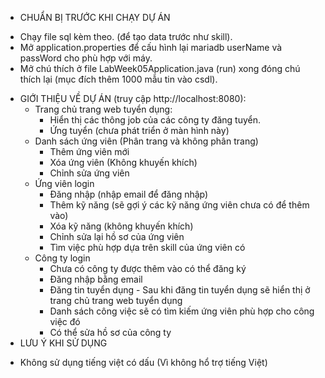 - CHUẨN BỊ TRƯỚC KHI CHẠY DỰ ÁN
 + Chạy file sql kèm theo. (để tạo data trước như skill).
 + Mở application.properties để cấu hình lại mariadb userName và passWord cho phù hợp với máy.
 + Mở chú thích ở file LabWeek05Application.java (run) xong đóng chú thích lại (mục đích thêm 1000 mẫu tin vào csdl).
- GIỚI THIỆU VỀ DỰ ÁN (truy cập http://localhost:8080):
   - Trang chủ trang web tuyển dụng:
      + Hiển thị các thông job của các công ty đăng tuyển.
      + Ứng tuyển (chưa phát triển ở màn hình này)
   - Danh sách ứng viên (Phân trang và không phân trang)
      + Thêm ứng viên mới
      + Xóa ứng viên (Không khuyến khích)
      + Chỉnh sửa ứng viên
   - Ứng viên login
      + Đăng nhập (nhập email để đăng nhập)
      + Thêm kỹ năng (sẽ gợi ý các kỹ năng ứng viên chưa có để thêm vào)
      + Xóa kỹ năng (không khuyến khích)
      + Chỉnh sửa lại hồ sơ của ứng viên
      + Tìm việc phù hợp dựa trên skill của ứng viên có
   - Công ty login
      + Chưa có công ty được thêm vào có thể đăng ký
      + Đăng nhập bằng email
      + Đăng tin tuyển dụng - Sau khi đăng tin tuyển dụng sẽ hiển thị ở trang chủ trang web tuyển dụng
      + Danh sách công việc sẽ có tìm kiếm ứng viên phù hợp cho công việc đó
      + Có thể sửa hồ sơ của công ty
- LƯU Ý KHI SỬ DỤNG
 + Không sử dụng tiếng việt có dấu (Vì không hổ trợ tiếng Việt)